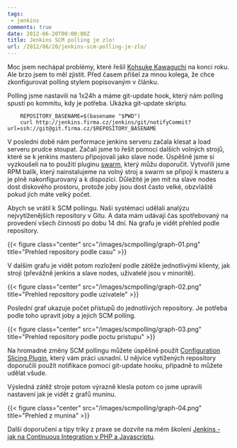```yaml
---
tags: 
 - jenkins
comments: true
date: 2012-06-20T00:00:00Z
title: Jenkins SCM polling je zlo!
url: /2012/06/20/jenkins-scm-polling-je-zlo/
---
```


Moc jsem nechápal problémy, které řešil [Kohsuke Kawaguchi](http://kohsuke.org/2011/12/01/polling-must-die-triggering-jenkins-builds-from-a-git-hook/) na konci roku. Ale brzo jsem to měl zjistit. Před časem přišel za mnou kolega, že chce zkonfigurovat polling stylem popisovaným v článku. 

<!--more-->

Polling jsme nastavili na 1x24h a máme git-update hook, který nám polling spustí po kommitu, kdy je potřeba. Ukázka git-update skriptu.

```
	REPOSITORY_BASENAME=$(basename "$PWD") 
	curl http://jenkins.firma.cz/jenkins/git/notifyCommit?url=ssh://git@git.firma.cz/$REPOSITORY_BASENAME
```

V poslední době nám performace jenkins serveru začala klesat a load serveru prudce stoupat. Začali jsme to řešit pomocí dalších volných strojů, které se k jenkins masteru připojovali jako slave node. Úspěšně jsme si vyzkoušeli na to použití pluginu [swarm](https://wiki.jenkins-ci.org/display/JENKINS/Swarm+Plugin), který můžu doporučit. Vytvořili jsme RPM balík, který nainstalujeme na volný stroj a swarm se připojí k masteru a je plně nakonfigurovaný a k dispozici. Důležité je jen mít na slave nodes dost diskového prostoru, protože joby jsou dost často velké, obzvláště pokud jich máte velký počet. 

Abych se vrátil k SCM pollingu. Naši systémaci udělali analýzu nejvytíženějších repository v Gitu. A data mám udávají čas spotřebovaný na provedení všech činností po dobu 14 dní. Na grafu je vidět přehled podle repository.

{{< figure class="center" src="/images/scmpolling/graph-01.png" title="Prehled repository podle casu" >}}

V dalším grafu je vidět potom rozložení podle zátěže jednotlivými klienty, jak stroji (převážně jenkins a slave nodes, uživatelé jsou v minoritě).

{{< figure class="center" src="/images/scmpolling/graph-02.png" title="Prehled repository podle uzivatele" >}}

Poslední graf ukazuje počet přístupů do jednotlivých repository. Je potřeba podle toho upravit joby a jejich SCM polling.

{{< figure class="center" src="/images/scmpolling/graph-03.png" title="Prehled repository podle poctu pristupu" >}}


Na hromadné změny SCM pollingu můžete úspěšně použít [Configuration Slicing Plugin](https://wiki.jenkins-ci.org/display/JENKINS/Configuration+Slicing+Plugin), který vám práci usnadní. U nějvíce vytížených repository doporučili použít notifikace pomocí git-update hooku, případně to můžete udělat všude.

Výsledná zátěž stroje potom výrazně klesla potom co jsme upravili nastavení jak je vidět z grafů muninu.

{{< figure class="center" src="/images/scmpolling/graph-04.png" title="Prehled z munina" >}}

Další doporučení a tipy triky z praxe se dozvíte na mém školení [Jenkins - jak na Continuous Integration v PHP a Javascriptu](http://bit.ly/k-ci).